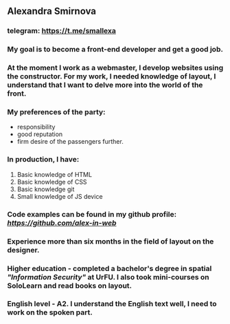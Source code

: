 ## Alexandra Smirnova
### telegram: https://t.me/smallexa
### My goal is to become a front-end **developer** and get a good job.
### At the moment I work as a webmaster, I develop websites using the constructor. For my work, I needed knowledge of layout, I understand that I want to delve more into the world of the front.
### My preferences of the party: 
* responsibility
* good reputation
* firm desire of the passengers further.

### In production, I have:
1. Basic knowledge of HTML
2. Basic knowledge of CSS
3. Basic knowledge git
4. Small knowledge of JS device

### Code examples can be found in my github profile: *https://github.com/alex-in-web*
### Experience more than six months in the field of layout on the designer.
### Higher education - completed a bachelor's degree in spatial *"Information Security"* at UrFU. I also took mini-courses on SoloLearn and read books on layout.
### English level - **A2**. I understand the English text well, I need to work on the spoken part.
